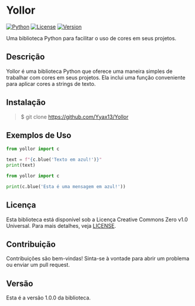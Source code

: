 # Yollor

[![Python](https://img.shields.io/badge/Python-3.11%2B-blue.svg)](https://www.python.org/)
[![License](https://img.shields.io/badge/License-CC0%201.0-blue.svg)](https://creativecommons.org/publicdomain/zero/1.0/)
[![Version](https://img.shields.io/badge/Version-1.0.0-blue.svg)](https://github.com/seu-usuario/sua-biblioteca/releases/tag/v1.0.0)

Uma biblioteca Python para facilitar o uso de cores em seus projetos.

## Descrição

Yollor é uma biblioteca Python que oferece uma maneira simples de trabalhar com cores em seus projetos. Ela inclui uma função conveniente para aplicar cores a strings de texto.

## Instalação

> $ git clone https://github.com/Yyax13/Yollor

## Exemplos de Uso
```python
from yollor import c

text = f"{c.blue('Texto em azul!')}"
print(text)
```
```python
from yollor import c

print(c.blue('Esta é uma mensagem em azul!'))
```

## Licença

Esta biblioteca está disponível sob a Licença Creative Commons Zero v1.0 Universal. Para mais detalhes, veja [LICENSE](LICENSE).

## Contribuição

Contribuições são bem-vindas! Sinta-se à vontade para abrir um problema ou enviar um pull request.

## Versão

Esta é a versão 1.0.0 da biblioteca.
